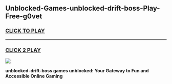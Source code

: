 
## Unblocked-Games-unblocked-drift-boss-Play-Free-g0vet
<h3>
<a href="https://premium76.site?title=unblocked-drift-boss&ref=23A">CLICK TO PLAY</a></h3>
<hr>

<h3>
<a href="https://premium76.site?title=unblocked-drift-boss&ref=23A">CLICK 2 PLAY</a>
  
</h3>

<a href="https://premium76.site?title=unblocked-drift-boss&ref=23A"><img src="https://clearcache.store/games.png"></a>


**unblocked-drift-boss games unblocked: Your Gateway to Fun and Accessible Online Gaming**
